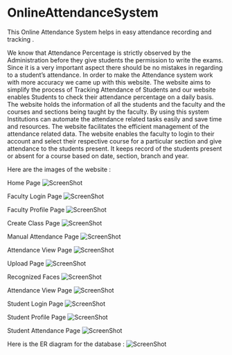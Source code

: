 # OnlineAttendanceSystem
This Online Attendance System helps in easy attendance recording and tracking .

We know that Attendance Percentage is strictly observed by the Administration before they give students the
permission to write the exams. Since it is a very important aspect there should be no mistakes in regarding to
a student’s attendance. In order to make the Attendance system work with more accuracy we came up with this
website. The website aims to simplify the process of Tracking Attendance of Students and our website enables
Students to check their attendance percentage on a daily basis. The website holds the information of all the students
and the faculty and the courses and sections being taught by the faculty. By using this system Institutions can
automate the attendance related tasks easily and save time and resources. The website facilitates the efficient
management of the attendance related data. The website enables the faculty to login to their account and select
their respective course for a particular section and give attendance to the students present. It keeps record of the
students present or absent for a course based on date, section, branch and year.


Here are the images of the website :

Home Page
![ScreenShot](EPICS_img/home.png)

 Faculty Login Page
 ![ScreenShot](EPICS_img/FacLogin.png)
 
 Faculty Profile Page
 ![ScreenShot](EPICS_img/facProf.png)
 
 Create Class Page
 ![ScreenShot](EPICS_img/CreateClass.png)
 
 Manual Attendance Page
 ![ScreenShot](EPICS_img/ManAtt.png)
 
 Attendance View Page
 ![ScreenShot](EPICS_img/ManViewAtt.png)
 
 Upload Page
 ![ScreenShot](EPICS_img/Upload.png)
 
 Recognized Faces
 ![ScreenShot](EPICS_img/RecognizedFace.png)
 
 Attendance View Page
 ![ScreenShot](EPICS_img/UploadViewAtt.png)
 
 Student Login Page
 ![ScreenShot](EPICS_img/stuLog.png)
 
 Student Profile Page
 ![ScreenShot](EPICS_img/stuHome.png)
 
 Student Attendance Page
 ![ScreenShot](EPICS_img/stuRes.png)
 
 Here is the ER diagram for the database :
 ![ScreenShot](EPICS_img/ERD.png)
